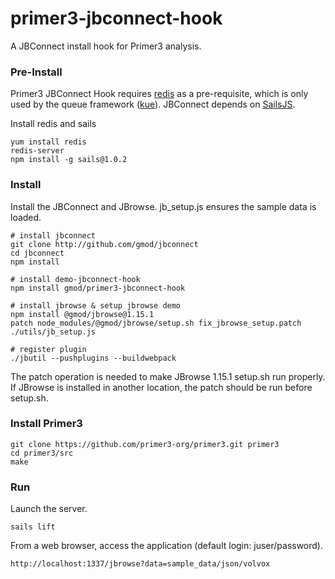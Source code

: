 # primer3-jbconnect-hook
A JBConnect install hook for Primer3 analysis.

### Pre-Install
Primer3 JBConnect Hook requires [redis](http://redis.io "http://redis.io") as a pre-requisite, which is only used by the queue framework ([kue](https://www.npmjs.com/package/kue "https://www.npmjs.com/package/kue")). JBConnect depends on [SailsJS](http://sailsjs.com "http://sailsjs.com").

Install redis and sails

```
yum install redis
redis-server
npm install -g sails@1.0.2
```
### Install
Install the JBConnect and JBrowse. jb_setup.js ensures the sample data is loaded.
```
# install jbconnect
git clone http://github.com/gmod/jbconnect
cd jbconnect
npm install

# install demo-jbconnect-hook
npm install gmod/primer3-jbconnect-hook

# install jbrowse & setup jbrowse demo
npm install @gmod/jbrowse@1.15.1
patch node_modules/@gmod/jbrowse/setup.sh fix_jbrowse_setup.patch
./utils/jb_setup.js

# register plugin
./jbutil --pushplugins --buildwebpack
```
The patch operation is needed to make JBrowse 1.15.1 setup.sh run properly. If JBrowse is installed in another location, the patch should be run before setup.sh.

### Install Primer3
```
git clone https://github.com/primer3-org/primer3.git primer3
cd primer3/src
make
```

### Run
Launch the server.
```
sails lift
```
From a web browser, access the application (default login: juser/password).
```
http://localhost:1337/jbrowse?data=sample_data/json/volvox
```
